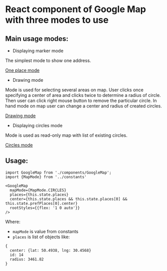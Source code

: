 # React component of Google Map with three modes to use

## Main usage modes:

* Displaying marker mode

The simplest mode to show one address.

[One place mode](./screenshots/one_place.png)

* Drawing mode

Mode is used for selecting several areas on map. User clicks once specifying a center of area and clicks twice to determine a radius of circle.
Then user can click right mouse button to remove the particular circle.
In hand mode on map user can change a center and radius of created circles.

[Drawing mode](./screenshots/drawing.png)

* Displaying circles mode

Mode is used as read-only map with list of existing circles.

[Circles mode](./screenshots/circles.png)

## Usage:

```
import GoogleMap from './components/GoogleMap';
import {MapMode} from '../constants'

<GoogleMap
  mapMode={MapMode.CIRCLES}
  places={this.state.places}
  center={this.state.places && this.state.places[0] && this.state.prefPlaces[0].center}
  rootStyles={{flex: '1 0 auto'}}
/>
```
Where:

* `mapMode` is value from constants
* `places` is list of objects like:
```
{
  center: {lat: 50.4938, lng: 30.4568}
  id: 14
  radius: 3461.82
}
```
